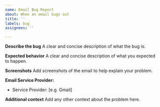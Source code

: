 ```yaml
---
name: Email Bug Report
about: When an email bugs out
title: ''
labels: bug
assignees: ''

---
```


**Describe the bug**
A clear and concise description of what the bug is.

**Expected behavior**
A clear and concise description of what you expected to happen.

**Screenshots**
Add screenshots of the email to help explain your problem.

**Email Service Provider:**
 - Service Provider: [e.g. Gmail]

**Additional context**
Add any other context about the problem here.
